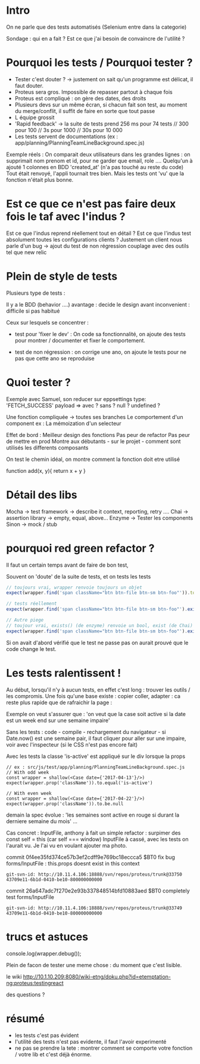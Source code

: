 # Intro

On ne parle que des tests automatisés (Selenium entre dans la categorie)

Sondage : qui en a fait ? Est ce que j'ai besoin de convaincre de l'utilité ?

# Pourquoi les tests / Pourquoi tester ?

+ Tester c'est douter ? -> justement on sait qu'un programme est délicat, il faut douter.
+ Proteus sera gros. Impossible de repasser partout à chaque fois
+ Proteus est compliqué : on gère des dates, des droits
+ Plusieurs devs sur un même écran, si chacun fait son test, au moment du merge/conflit, il suffit de faire en sorte que tout passe
+ L équipe grossit
+ 'Rapid feedback' -> la suite de tests prend 256 ms pour 74 tests // 300 pour 100 // 3s pour 1000 // 30s pour 10 000
+ Les tests servent de documentations (ex : app/planning/PlanningTeamLineBackground.spec.js)

Exemple réels :
On comparait deux utilisateurs dans les grandes lignes : on supprimait nom prenom et id, pour ne garder que
email, role ....
Quelqu'un à ajouté 1 colonnes en BDD 'created_at' (n'a pas touché au reste du code)
Tout était renvoyé, l'appli tournait tres bien. Mais les tests ont 'vu' que la fonction n'était plus bonne.

# Est ce que ce n'est pas faire deux fois le taf avec l'indus ?

Est ce que l'indus reprend réellement tout en détail ?
Est ce que l'indus test absolument toutes les configurations clients ?
Justement un client nous parle d'un bug -> ajout du test de non régression
couplage avec des outils tel que new relic

# Plein de style de tests

Plusieurs type de tests :

Il y a le BDD (behavior ....)
avantage : decide le design avant
inconvenient : difficile si pas habitué

Ceux sur lesquels se concentrer :

+ test pour 'fixer le dev' :
  On code sa fonctionnalité, on ajoute des tests pour montrer / documenter et fixer le comportement.

+ test de non régression :
  on corrige une ano, on ajoute le tests pour ne pas que cette ano se reproduise

# Quoi tester ?

Exemple avec Samuel, son reducer sur eppsettings
type: 'FETCH_SUCCESS' payload => avec ? sans ? null ? undefined ?

Une fonction compliquée -> toutes ses branches
Le comportement d'un component
ex : La mémoization d'un selecteur

Effet de bord :
Meilleur design des fonctions
Pas peur de refactor
Pas peur de mettre en prod
Montre aux débutants - sur le projet - comment sont utilisés les differents composants

On test le chemin idéal,
on montre comment la fonction doit etre utilisé

function add(x, y){
  return x + y
}

# Détail des libs
Mocha -> test framework -> describe it context, reporting, retry ....
Chai -> assertion library -> empty, equal, above...
Enzyme -> Tester les components
Sinon -> mock / stub

# pourquoi red green refactor ?

Il faut un certain temps avant de faire de bon test,

Souvent on 'doute' de la suite de tests, et on tests les tests

```js
// toujours vrai, wrapper renvoie toujours un objet
expect(wrapper.find('span className="btn btn-file btn-sm btn-foo"')).to.be.ok

// tests réellement
expect(wrapper.find('span className="btn btn-file btn-sm btn-foo"').exists()).to.be.ok

// Autre piege
// toujour vrai, exists() (de enzyme) renvoie un bool, exist (de Chai) renvoi 'true' si valeur est autre que null ou undefined, false 'existe' donc le test passe toujours
expect(wrapper.find('span className="btn btn-file btn-sm btn-foo"').exists()).to.exist
```

Si on avait d'abord vérifié que le test ne passe pas on aurait prouvé que le code change le test.

# Les tests ralentissent !

Au début, lorsqu'il n'y à aucun tests, en effet c'est long : trouver les outils / les compromis.
Une fois qu'une base existe : copier coller, adapter : ca reste plus rapide  que de rafraichir la page :

Exemple on veut s'assurer que :
'on veut que la case soit active si la date est un week end sur une semaine impaire'

Sans les tests :
code - compile - rechargement du navigateur - si Date.now() est une semaine pair, il faut cliquer pour aller sur une impaire, voir avec l'inspecteur (si le CSS n'est pas encore fait)

Avec les tests
la classe 'is-active' est appliqué sur le div lorsque la props

```
// ex : src/js/test/app/planning/PlanningTeamLineBackground.spec.js
// With odd week
const wrapper = shallow(<Case date={'2017-04-13'}/>)
expect(wrapper.prop('className')).to.equal('is-active')

// With even week
const wrapper = shallow(<Case date={'2017-04-22'}/>)
expect(wrapper.prop('className')).to.be.null
```

demain la spec évolue : 'les semaines sont active en rouge si durant la derniere semaine du mois' ...

Cas concret : InputFile, anthony à fait un simple refactor : surpimer des const self = this (car self === window)
InputFile à cassé, avec les tests on l'aurait vu. Je l'ai vu en voulant ajouter ma photo.

commit 0f4ee35fd374ce57b3ef2cdff9e769bc18eccca5
    $BT0 fix bug forms/InputFile : this.props doesnt exist in this context

    git-svn-id: http://10.11.4.106:18888/svn/repos/proteus/trunk@33750 43709e11-6b1d-0410-be10-800000000000

commit 26a647adc7f270e2e93b337848514bfd10883aed
    $BT0 completely test forms/InputFile

    git-svn-id: http://10.11.4.106:18888/svn/repos/proteus/trunk@33749 43709e11-6b1d-0410-be10-800000000000


# trucs et astuces

console.log(wrapper.debug());

Plein de facon de tester une meme chose : du moment que c'est lisible.

le wiki http://10.1.10.209:8080/wiki-etng/doku.php?id=etemptation-ng:proteus:testingreact

des questions ?

# résumé

- les tests c'est pas évident
- l'utilité des tests n'est pas evidente, il faut l'avoir experimenté
- ne pas se prendre la tete : montrer comment se comporte votre fonction / votre lib et c'est déjà énorme.

